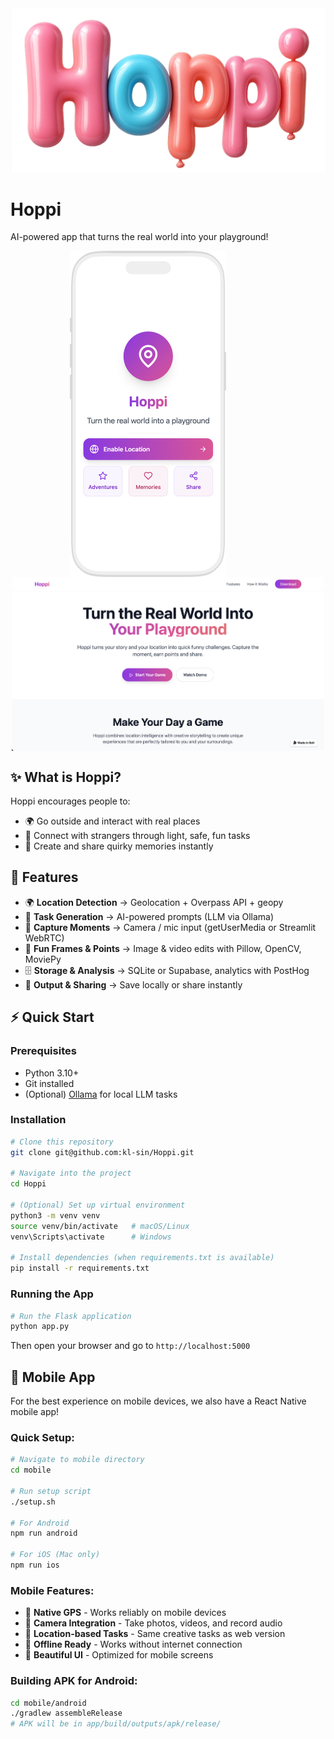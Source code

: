 <img src="assets/Hoppi_3dText.png" alt="Hoppi Logo" width="600">

# Hoppi
AI-powered app that turns the real world into your playground!

<p align="center">
  <img src="assets/AppMockup.png" alt="App Mockup" width="250" style="vertical-align: top;"/>
  <span style="display:inline-block; width:60px;"></span>
  <img src="assets/LandingPage_v1.png" alt="Landing Page" width="500" style="vertical-align: top;"/>
</p>

## ✨ What is Hoppi?
Hoppi encourages people to:
- 🌍 Go outside and interact with real places  
- 🤝 Connect with strangers through light, safe, fun tasks  
- 📸 Create and share quirky memories instantly  

## 🚀 Features
- 🌍 **Location Detection** → Geolocation + Overpass API + geopy  
- 🤖 **Task Generation** → AI-powered prompts (LLM via Ollama)  
- 📸 **Capture Moments** → Camera / mic input (getUserMedia or Streamlit WebRTC)  
- 🎨 **Fun Frames & Points** → Image & video edits with Pillow, OpenCV, MoviePy  
- 🗄️ **Storage & Analysis** → SQLite or Supabase, analytics with PostHog  
- 🚀 **Output & Sharing** → Save locally or share instantly  

## ⚡ Quick Start

### Prerequisites
- Python 3.10+  
- Git installed  
- (Optional) [Ollama](https://ollama.ai) for local LLM tasks  

### Installation
```bash
# Clone this repository
git clone git@github.com:kl-sin/Hoppi.git

# Navigate into the project
cd Hoppi

# (Optional) Set up virtual environment
python3 -m venv venv
source venv/bin/activate   # macOS/Linux
venv\Scripts\activate      # Windows

# Install dependencies (when requirements.txt is available)
pip install -r requirements.txt
```

### Running the App
```bash
# Run the Flask application
python app.py
```

Then open your browser and go to `http://localhost:5000`

## 📱 Mobile App

For the best experience on mobile devices, we also have a React Native mobile app!

### Quick Setup:
```bash
# Navigate to mobile directory
cd mobile

# Run setup script
./setup.sh

# For Android
npm run android

# For iOS (Mac only)
npm run ios
```

### Mobile Features:
- 📍 **Native GPS** - Works reliably on mobile devices
- 📸 **Camera Integration** - Take photos, videos, and record audio
- 🎯 **Location-based Tasks** - Same creative tasks as web version
- 📱 **Offline Ready** - Works without internet connection
- 🎨 **Beautiful UI** - Optimized for mobile screens

### Building APK for Android:
```bash
cd mobile/android
./gradlew assembleRelease
# APK will be in app/build/outputs/apk/release/
```